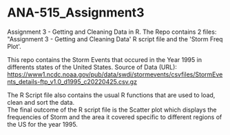 # ANA-515_Assignment3

Assignment 3 - Getting and Cleaning Data in R. The Repo contains 2 files: "Assignment 3 - Getting and Cleaning Data' R script file and the 'Storm Freq Plot'.

This repo contains the Storm Events that occured in the Year 1995 in differents states of the United States. Source of Data (URL): https://www1.ncdc.noaa.gov/pub/data/swdi/stormevents/csvfiles/StormEvents_details-ftp_v1.0_d1995_c20220425.csv.gz

The R Script file also contains the usual R functions that are used to load, clean and sort the data.  
The final outcome of the R script file is the Scatter plot which displays the frequencies of Storm and the area it covered specific to different regions of the US for the year 1995.
